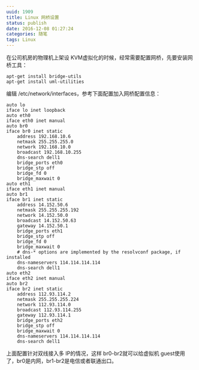 ```yaml
---
uuid: 1909
title: Linux 网桥设置
status: publish
date: 2016-12-08 01:27:24
categories: 随笔
tags: Linux
---
```

在公司机房的物理机上架设 KVM虚拟化的时候，经常需要配置网桥，先要安装网桥工具：

```VimL
apt-get install bridge-utils   
apt-get install uml-utilities
```

编辑 /etc/network/interfaces，参考下面配置加入网桥配置信息：

<!--more-->

```text
auto lo
iface lo inet loopback
auto eth0
iface eth0 inet manual
auto br0
iface br0 inet static
	address 192.168.10.6
	netmask 255.255.255.0
	network 192.168.10.0
	broadcast 192.168.10.255
	dns-search dell1
	bridge_ports eth0
	bridge_stp off
	bridge_fd 0
	bridge_maxwait 0
auto eth1
iface eth1 inet manual
auto br1
iface br1 inet static
	address 14.152.50.6
	netmask 255.255.255.192
	network 14.152.50.0
	broadcast 14.152.50.63
	gateway 14.152.50.1
	bridge_ports eth1
	bridge_stp off
	bridge_fd 0
	bridge_maxwait 0
	# dns-* options are implemented by the resolvconf package, if installed
	dns-nameservers 114.114.114.114
	dns-search dell1
auto eth2
iface eth2 inet manual
auto br2
iface br2 inet static
	address 112.93.114.2
	netmask 255.255.255.224
	network 112.93.114.0
	broadcast 112.93.114.255
	gateway 112.93.114.1
	bridge_ports eth2
	bridge_stp off
	bridge_maxwait 0
	dns-nameservers 114.114.114.114
	dns-search dell1
```

上面配置针对双线接入多 IP的情况，这样 br0-br2就可以给虚拟机 guest使用了，br0是内网，br1-br2是电信或者联通出口。

